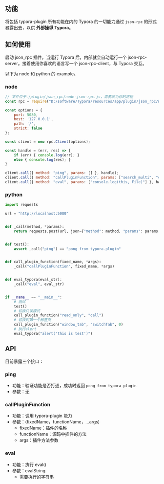 ## 功能

将包括 typora-plugin 所有功能在内的 Typora 的一切能力通过 `json-rpc` 的形式暴露出去，以供 **外部操纵 Typora**。



## 如何使用

启动 json_rpc 插件。当运行 Typora 后，内部就会自动运行一个 json-rpc-server。接着使用你喜欢的语言写一个 json-rpc-client，与 Typora 交互。

以下为 node 和 python 的 example。

### node

```javascript
// 文件位于./plugin/json_rpc/node-json-rpc.js，需要改为你的路径
const rpc = require("D:/software/Typora/resources/app/plugin/json_rpc/node-json-rpc.js")

const options = {
    port: 5080,
    host: '127.0.0.1',
    path: '/',
    strict: false
};

const client = new rpc.Client(options);

const handle = (err, res) => {
    if (err) { console.log(err); }
    else { console.log(res); }
}

client.call({ method: "ping", params: [] }, handle);
client.call({ method: "callPluginFunction", params: ["search_multi", "call"] }, handle);
client.call({ method: "eval", params: ["console.log(this, File)"] }, handle);
```

### python

```python
import requests

url = "http://localhost:5080"


def _call(method, *params):
    return requests.post(url, json={"method": method, "params": params, "jsonrpc": "2.0"}).json().get("result")


def test():
    assert _call("ping") == "pong from typora-plugin"


def call_plugin_function(fixed_name, *args):
    _call("callPluginFunction", fixed_name, *args)


def eval_typora(eval_str):
    _call("eval", eval_str)


if __name__ == "__main__":
    # 测试
    test()
    # 切换只读模式
    call_plugin_function("read_only", "call")
    # 切换到第一个标签页
    call_plugin_function("window_tab", "switchTab", 0)
    # 执行alert
    eval_typora("alert('this is test')")

```



## API

目前暴露三个接口：

### ping

- 功能：验证功能是否打通，成功时返回 `pong from typora-plugin`
- 参数：无

### callPluginFunction

- 功能：调用 typora-plugin 能力
- 参数：(fixedName，functionName，…args)
  - fixedName：插件的名称
  - functionName：源码中插件的方法
  - args：插件方法参数

### eval

- 功能：执行 eval()
- 参数：evalString
  - 需要执行的字符串

